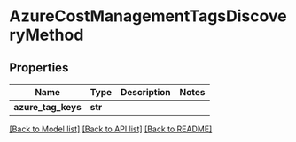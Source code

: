 # AzureCostManagementTagsDiscoveryMethod

## Properties
Name | Type | Description | Notes
------------ | ------------- | ------------- | -------------
**azure_tag_keys** | **str** |  | 

[[Back to Model list]](../README.md#documentation-for-models) [[Back to API list]](../README.md#documentation-for-api-endpoints) [[Back to README]](../README.md)


